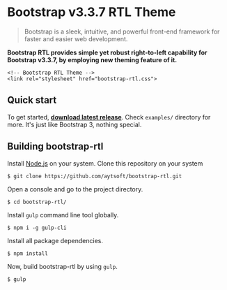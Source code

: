 # Bootstrap v3.3.7 RTL Theme
> Bootstrap is a sleek, intuitive, and powerful front-end framework for faster and easier web development.

**Bootstrap RTL provides simple yet robust right-to-left capability for Bootstrap v3.3.7, by employing new theming feature of it.**
```
<!-- Bootstrap RTL Theme -->
<link rel="stylesheet" href="bootstrap-rtl.css">
```


Quick start
-----------------
To get started, **[download latest release](https://github.com/aytsoft/bootstrap-rtl/releases/latest)**. Check `examples/` directory for more. It's just like Bootstrap 3, nothing special.

Building bootstrap-rtl
-----------------
Install [Node.js](https://nodejs.org/en/) on your system.
Clone this repository on your system
```
$ git clone https://github.com/aytsoft/bootstrap-rtl.git
```
Open a console and go to the project directory.
```
$ cd bootstrap-rtl/
```
Install `gulp` command line tool globally.
```
$ npm i -g gulp-cli
```
Install all package dependencies.
```
$ npm install
```
Now, build bootstrap-rtl by using `gulp`.
```
$ gulp
```
